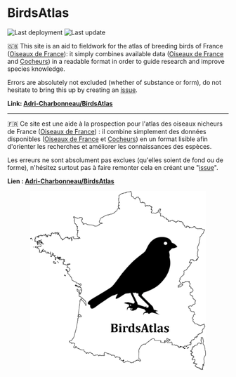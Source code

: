 # BirdsAtlas
![Last deployment](https://github.com/Adri-Charbonneau/birdsatlas/actions/workflows/pages/pages-build-deployment/badge.svg) ![Last update](https://github.com/Adri-Charbonneau/birdsatlas/actions/workflows/UPDATE-ALL.yml/badge.svg)

🇬🇧 This site is an aid to fieldwork for the atlas of breeding birds of France ([Oiseaux de France](https://oiseauxdefrance.org/)): it simply combines available data ([Oiseaux de France](https://oiseauxdefrance.org/) and [Cocheurs](https://www.cocheurs.fr/)) in a readable format in order to guide research and improve species knowledge.

Errors are absolutely not excluded (whether of substance or form), do not hesitate to bring this up by creating an [issue](https://github.com/Adri-Charbonneau/birdsatlas/issues).

**Link: [Adri-Charbonneau/BirdsAtlas](https://adri-charbonneau.github.io/birdsatlas/)**

* * * * *
🇫🇷 Ce site est une aide à la prospection pour l'atlas des oiseaux nicheurs de France ([Oiseaux de France](https://oiseauxdefrance.org/)) : il combine simplement des données disponibles ([Oiseaux de France](https://oiseauxdefrance.org/) et [Cocheurs](https://www.cocheurs.fr/)) en un format lisible afin d'orienter les recherches et améliorer les connaissances des espèces.

Les erreurs ne sont absolument pas exclues (qu'elles soient de fond ou de forme), n'hésitez surtout pas à faire remonter cela en créant une "[issue](https://github.com/Adri-Charbonneau/birdsatlas/issues)".

**Lien : [Adri-Charbonneau/BirdsAtlas](https://adri-charbonneau.github.io/birdsatlas/)**

<p align="center"><img width="400px" src="ASSETS/ICON.png"/></p>

